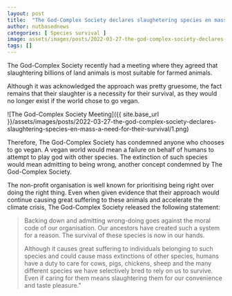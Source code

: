 ```yaml
---
layout: post
title:  "The God-Complex Society declares slaughetering species en mass a need for their survival"
author: nutbasednews
categories: [ Species survival ]
image: assets/images/posts/2022-03-27-the-god-complex-society-declares-slaughtering-species-en-mass-a-need-for-their-survival/0.png
tags: []
---
```


The God-Complex Society recently had a meeting where they agreed that slaughtering billions of land animals is most suitable for farmed animals.

Although it was acknowledged the approach was pretty gruesome, the fact remains that their slaughter is a necessity for their survival, as they would no longer exist if the world chose to go vegan.

![The God-Complex Society Meeting]({{ site.base_url }}/assets/images/posts/2022-03-27-the-god-complex-society-declares-slaughtering-species-en-mass-a-need-for-their-survival/1.png)

Therefore, The God-Complex Society has condemned anyone who chooses to go vegan. A vegan world would mean a failure on behalf of humans to attempt to play god with other species. The extinction of such species would mean admitting to being wrong, another concept condemned by The God-Complex Society.

The non-profit organisation is well known for prioritising being right over doing the right thing. Even when given evidence that their approach would continue causing great suffering to these animals and accelerate the climate crisis, The God-Complex Society released the following statement:

> Backing down and admitting wrong-doing goes against the moral code of our organisation. Our ancestors have created such a system for a reason. The survival of these species is now in our hands.
>
> Although it causes great suffering to individuals belonging to such species and could cause mass extinctions of other species, humans have a duty to care for cows, pigs, chickens, sheep and the many different species we have selectively bred to rely on us to survive. Even if caring for them means slaughtering them for our convenience and taste pleasure."
